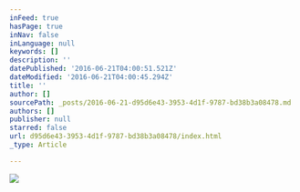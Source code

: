 ```yaml
---
inFeed: true
hasPage: true
inNav: false
inLanguage: null
keywords: []
description: ''
datePublished: '2016-06-21T04:00:51.521Z'
dateModified: '2016-06-21T04:00:45.294Z'
title: ''
author: []
sourcePath: _posts/2016-06-21-d95d6e43-3953-4d1f-9787-bd38b3a08478.md
authors: []
publisher: null
starred: false
url: d95d6e43-3953-4d1f-9787-bd38b3a08478/index.html
_type: Article

---
```

![](https://the-grid-user-content.s3-us-west-2.amazonaws.com/349c5425-6813-49d7-b16b-13e6fa772991.jpg)
